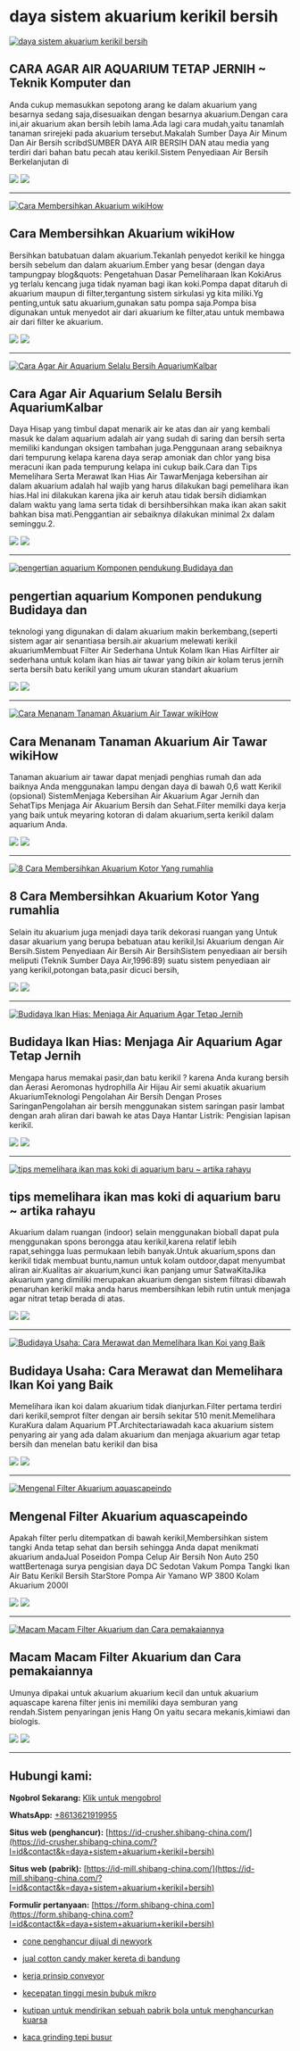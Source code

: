 # daya sistem akuarium kerikil bersih

<a href="https://swt.shibang-china.com/?l=id&img&k=daya+sistem+akuarium+kerikil+bersih" target="_blank">![daya sistem akuarium kerikil bersih](http://static.shibang-china.com/all-800x300/511.jpg)</a>

## CARA AGAR AIR AQUARIUM TETAP JERNIH ~ Teknik Komputer dan
Anda cukup memasukkan sepotong arang ke dalam akuarium yang besarnya sedang saja,disesuaikan dengan besarnya akuarium.Dengan cara ini,air akuarium akan bersih lebih lama.Ada lagi cara mudah,yaitu tanamlah tanaman srirejeki pada akuarium tersebut.Makalah Sumber Daya Air Minum Dan Air Bersih scribdSUMBER DAYA AIR BERSIH DAN atau media yang terdiri dari bahan batu pecah atau kerikil.Sistem Penyediaan Air Bersih Berkelanjutan di


<a href="https://whatsapp.shibangsoft.com/WhatsApp.php" target="_blank" title="WhatsApp">![](http://static.shibang-china.com/icon/whatsapp.png)</a> <a href="https://swt.shibang-china.com/?l=id&icon&k=daya+sistem+akuarium+kerikil+bersih" target="_blank">![](http://static.shibang-china.com/icon/chat-id.png)</a>

---

<a href="https://swt.shibang-china.com/?l=id&img&k=daya+sistem+akuarium+kerikil+bersih" target="_blank">![Cara Membersihkan Akuarium wikiHow](http://static.shibang-china.com/all-800x300/1074.jpg)</a>

## Cara Membersihkan Akuarium wikiHow
Bersihkan batubatuan dalam akuarium.Tekanlah penyedot kerikil ke hingga bersih sebelum dan dalam akuarium.Ember yang besar (dengan daya tampungpay blog&quots: Pengetahuan Dasar Pemeliharaan Ikan KokiArus yg terlalu kencang juga tidak nyaman bagi ikan koki.Pompa dapat ditaruh di akuarium maupun di filter,tergantung sistem sirkulasi yg kita miliki.Yg penting,untuk satu akuarium,gunakan satu pompa saja.Pompa bisa digunakan untuk menyedot air dari akuarium ke filter,atau untuk membawa air dari filter ke akuarium.


<a href="https://whatsapp.shibangsoft.com/WhatsApp.php" target="_blank" title="WhatsApp">![](http://static.shibang-china.com/icon/whatsapp.png)</a> <a href="https://swt.shibang-china.com/?l=id&icon&k=daya+sistem+akuarium+kerikil+bersih" target="_blank">![](http://static.shibang-china.com/icon/chat-id.png)</a>

---

<a href="https://swt.shibang-china.com/?l=id&img&k=daya+sistem+akuarium+kerikil+bersih" target="_blank">![Cara Agar Air Aquarium Selalu Bersih AquariumKalbar](http://static.shibang-china.com/all-800x300/704.jpg)</a>

## Cara Agar Air Aquarium Selalu Bersih AquariumKalbar
Daya Hisap yang timbul dapat menarik air ke atas dan air yang kembali masuk ke dalam aquarium adalah air yang sudah di saring dan bersih serta memiliki kandungan oksigen tambahan juga.Penggunaan arang sebaiknya dari tempurung kelapa karena daya serap amoniak dan chlor yang bisa meracuni ikan pada tempurung kelapa ini cukup baik.Cara dan Tips Memelihara Serta Merawat Ikan Hias Air TawarMenjaga kebersihan air dalam akuarium adalah hal wajib yang harus dilakukan bagi pemelihara ikan hias.Hal ini dilakukan karena jika air keruh atau tidak bersih didiamkan dalam waktu yang lama serta tidak di bersihbersihkan maka ikan akan sakit bahkan bisa mati.Penggantian air sebaiknya dilakukan minimal 2x dalam seminggu.2.


<a href="https://whatsapp.shibangsoft.com/WhatsApp.php" target="_blank" title="WhatsApp">![](http://static.shibang-china.com/icon/whatsapp.png)</a> <a href="https://swt.shibang-china.com/?l=id&icon&k=daya+sistem+akuarium+kerikil+bersih" target="_blank">![](http://static.shibang-china.com/icon/chat-id.png)</a>

---

<a href="https://swt.shibang-china.com/?l=id&img&k=daya+sistem+akuarium+kerikil+bersih" target="_blank">![pengertian aquarium Komponen pendukung Budidaya dan](http://static.shibang-china.com/all-800x300/42.jpg)</a>

## pengertian aquarium Komponen pendukung Budidaya dan
teknologi yang digunakan di dalam akuarium makin berkembang,(seperti sistem agar air senantiasa bersih.air akuarium melewati kerikil akuariumMembuat Filter Air Sederhana Untuk Kolam Ikan Hias Airfilter air sederhana untuk kolam ikan hias air tawar yang bikin air kolam terus jernih serta bersih batu kerikil yang umum ukuran standart akuarium


<a href="https://whatsapp.shibangsoft.com/WhatsApp.php" target="_blank" title="WhatsApp">![](http://static.shibang-china.com/icon/whatsapp.png)</a> <a href="https://swt.shibang-china.com/?l=id&icon&k=daya+sistem+akuarium+kerikil+bersih" target="_blank">![](http://static.shibang-china.com/icon/chat-id.png)</a>

---

<a href="https://swt.shibang-china.com/?l=id&img&k=daya+sistem+akuarium+kerikil+bersih" target="_blank">![Cara Menanam Tanaman Akuarium Air Tawar wikiHow](http://static.shibang-china.com/all-800x300/1207.jpg)</a>

## Cara Menanam Tanaman Akuarium Air Tawar wikiHow
Tanaman akuarium air tawar dapat menjadi penghias rumah dan ada baiknya Anda menggunakan lampu dengan daya di bawah 0,6 watt Kerikil (opsional) SistemMenjaga Kebersihan Air Akuarium Agar Jernih dan SehatTips Menjaga Air Akuarium Bersih dan Sehat.Filter memilki daya kerja yang baik untuk meyaring kotoran di dalam akuarium,serta kerikil dalam aquarium Anda.


<a href="https://whatsapp.shibangsoft.com/WhatsApp.php" target="_blank" title="WhatsApp">![](http://static.shibang-china.com/icon/whatsapp.png)</a> <a href="https://swt.shibang-china.com/?l=id&icon&k=daya+sistem+akuarium+kerikil+bersih" target="_blank">![](http://static.shibang-china.com/icon/chat-id.png)</a>

---

<a href="https://swt.shibang-china.com/?l=id&img&k=daya+sistem+akuarium+kerikil+bersih" target="_blank">![8 Cara Membersihkan Akuarium Kotor Yang rumahlia](http://static.shibang-china.com/all-800x300/567.jpg)</a>

## 8 Cara Membersihkan Akuarium Kotor Yang rumahlia
Selain itu akuarium juga menjadi daya tarik dekorasi ruangan yang Untuk dasar akuarium yang berupa bebatuan atau kerikil,Isi Akuarium dengan Air Bersih.Sistem Penyediaan Air Bersih Air BersihSistem penyediaan air bersih meliputi (Teknik Sumber Daya Air,1996:89) suatu sistem penyediaan air yang kerikil,potongan bata,pasir dicuci bersih,


<a href="https://whatsapp.shibangsoft.com/WhatsApp.php" target="_blank" title="WhatsApp">![](http://static.shibang-china.com/icon/whatsapp.png)</a> <a href="https://swt.shibang-china.com/?l=id&icon&k=daya+sistem+akuarium+kerikil+bersih" target="_blank">![](http://static.shibang-china.com/icon/chat-id.png)</a>

---

<a href="https://swt.shibang-china.com/?l=id&img&k=daya+sistem+akuarium+kerikil+bersih" target="_blank">![Budidaya Ikan Hias: Menjaga Air Aquarium Agar Tetap Jernih](http://static.shibang-china.com/all-800x300/1383.jpg)</a>

## Budidaya Ikan Hias: Menjaga Air Aquarium Agar Tetap Jernih
Mengapa harus memakai pasir,dan batu kerikil ? karena Anda kurang bersih dan Aerasi Aeromonas hydrophilla Air Hijau Air semi akuatik akuarium AkuariumTeknologi Pengolahan Air Bersih Dengan Proses SaringanPengolahan air bersih menggunakan sistem saringan pasir lambat dengan arah aliran dari bawah ke atas Daya Hantar Listrik: Pengisian lapisan kerikil.


<a href="https://whatsapp.shibangsoft.com/WhatsApp.php" target="_blank" title="WhatsApp">![](http://static.shibang-china.com/icon/whatsapp.png)</a> <a href="https://swt.shibang-china.com/?l=id&icon&k=daya+sistem+akuarium+kerikil+bersih" target="_blank">![](http://static.shibang-china.com/icon/chat-id.png)</a>

---

<a href="https://swt.shibang-china.com/?l=id&img&k=daya+sistem+akuarium+kerikil+bersih" target="_blank">![tips memelihara ikan mas koki di aquarium baru ~ artika rahayu](http://static.shibang-china.com/all-800x300/1332.jpg)</a>

## tips memelihara ikan mas koki di aquarium baru ~ artika rahayu
Akuarium dalam ruangan (indoor) selain menggunakan bioball dapat pula menggunakan spons berongga atau kerikil,karena relatif lebih rapat,sehingga luas permukaan lebih banyak.Untuk akuarium,spons dan kerikil tidak membuat buntu,namun untuk kolam outdoor,dapat menyumbat aliran air.Kualitas air akuarium,kunci ikan panjang umur SatwaKitaJika akuarium yang dimiliki merupakan akuarium dengan sistem filtrasi dibawah penaruhan kerikil maka anda harus membersihkan lebih rutin untuk menjaga agar nitrat tetap berada di atas.


<a href="https://whatsapp.shibangsoft.com/WhatsApp.php" target="_blank" title="WhatsApp">![](http://static.shibang-china.com/icon/whatsapp.png)</a> <a href="https://swt.shibang-china.com/?l=id&icon&k=daya+sistem+akuarium+kerikil+bersih" target="_blank">![](http://static.shibang-china.com/icon/chat-id.png)</a>

---

<a href="https://swt.shibang-china.com/?l=id&img&k=daya+sistem+akuarium+kerikil+bersih" target="_blank">![Budidaya Usaha: Cara Merawat dan Memelihara Ikan Koi yang Baik](http://static.shibang-china.com/all-800x300/1286.jpg)</a>

## Budidaya Usaha: Cara Merawat dan Memelihara Ikan Koi yang Baik
Memelihara ikan koi dalam akuarium tidak dianjurkan.Filter pertama terdiri dari kerikil,semprot filter dengan air bersih sekitar 510 menit.Memelihara KuraKura dalam Aquarium PT.Architectariawadah kaca akuarium sistem penyaring air yang ada dalam akuarium dan menjaga akuarium agar tetap bersih dan menelan batu kerikil dan bisa


<a href="https://whatsapp.shibangsoft.com/WhatsApp.php" target="_blank" title="WhatsApp">![](http://static.shibang-china.com/icon/whatsapp.png)</a> <a href="https://swt.shibang-china.com/?l=id&icon&k=daya+sistem+akuarium+kerikil+bersih" target="_blank">![](http://static.shibang-china.com/icon/chat-id.png)</a>

---

<a href="https://swt.shibang-china.com/?l=id&img&k=daya+sistem+akuarium+kerikil+bersih" target="_blank">![Mengenal Filter Akuarium aquascapeindo](http://static.shibang-china.com/all-800x300/625.jpg)</a>

## Mengenal Filter Akuarium aquascapeindo
Apakah filter perlu ditempatkan di bawah kerikil,Membersihkan sistem tangki Anda tetap sehat dan bersih sehingga Anda dapat menikmati akuarium andaJual Poseidon Pompa Celup Air Bersih Non Auto 250 wattBertenaga surya pengisian daya DC Sedotan Vakum Pompa Tangki Ikan Air Batu Kerikil Bersih StarStore Pompa Air Yamano WP 3800 Kolam Akuarium 2000l


<a href="https://whatsapp.shibangsoft.com/WhatsApp.php" target="_blank" title="WhatsApp">![](http://static.shibang-china.com/icon/whatsapp.png)</a> <a href="https://swt.shibang-china.com/?l=id&icon&k=daya+sistem+akuarium+kerikil+bersih" target="_blank">![](http://static.shibang-china.com/icon/chat-id.png)</a>

---

<a href="https://swt.shibang-china.com/?l=id&img&k=daya+sistem+akuarium+kerikil+bersih" target="_blank">![Macam Macam Filter Akuarium dan Cara pemakaiannya](http://static.shibang-china.com/all-800x300/1023.jpg)</a>

## Macam Macam Filter Akuarium dan Cara pemakaiannya
Umunya dipakai untuk akuarium akuarium kecil dan untuk akuarium aquascape karena filter jenis ini memiliki daya semburan yang rendah.Sistem penyaringan jenis Hang On yaitu secara mekanis,kimiawi dan biologis.

<a href="https://whatsapp.shibangsoft.com/WhatsApp.php" target="_blank" title="WhatsApp">![](http://static.shibang-china.com/icon/whatsapp.png)</a> <a href="https://swt.shibang-china.com/?l=id&icon&k=daya+sistem+akuarium+kerikil+bersih" target="_blank">![](http://static.shibang-china.com/icon/chat-id.png)</a>

---
## Hubungi kami:

**Ngobrol Sekarang:** [Klik untuk mengobrol](https://swt.shibang-china.com?l=id&contact&k=daya+sistem+akuarium+kerikil+bersih)

**WhatsApp:**  [+8613621919955](https://whatsapp.shibangsoft.com/WhatsApp.php)

**Situs web (penghancur):** [https://id-crusher.shibang-china.com/](https://id-crusher.shibang-china.com/?l=id&contact&k=daya+sistem+akuarium+kerikil+bersih)

**Situs web (pabrik):** [https://id-mill.shibang-china.com/](https://id-mill.shibang-china.com/?l=id&contact&k=daya+sistem+akuarium+kerikil+bersih)

**Formulir pertanyaan:** [https://form.shibang-china.com](https://form.shibang-china.com?l=id&contact&k=daya+sistem+akuarium+kerikil+bersih)

* [cone penghancur dijual di newyork](../33/cone%20penghancur%20dijual%20di%20newyork.md)

* [jual cotton candy maker kereta di bandung](../40/jual%20cotton%20candy%20maker%20kereta%20di%20bandung.md)

* [kerja prinsip conveyor](../32/kerja%20prinsip%20conveyor.md)

* [kecepatan tinggi mesin bubuk mikro](../40/kecepatan%20tinggi%20mesin%20bubuk%20mikro.md)

* [kutipan untuk mendirikan sebuah pabrik bola untuk menghancurkan kuarsa](../39/kutipan%20untuk%20mendirikan%20sebuah%20pabrik%20bola%20untuk%20menghancurkan%20kuarsa.md)

* [kaca grinding tepi busur](../38/kaca%20grinding%20tepi%20busur.md)